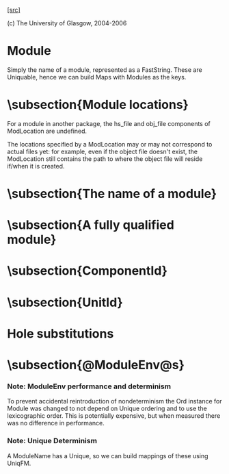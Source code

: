 [[src]](https://github.com/ghc/ghc/tree/master/compiler/basicTypes/Module.hs)

(c) The University of Glasgow, 2004-2006

# Module

Simply the name of a module, represented as a FastString.
These are Uniquable, hence we can build Maps with Modules as
the keys.


# \subsection{Module locations}



For a module in another package, the hs_file and obj_file
components of ModLocation are undefined.

The locations specified by a ModLocation may or may not
correspond to actual files yet: for example, even if the object
file doesn't exist, the ModLocation still contains the path to
where the object file will reside if/when it is created.


# \subsection{The name of a module}


# \subsection{A fully qualified module}


# \subsection{ComponentId}


# \subsection{UnitId}


# Hole substitutions


# \subsection{@ModuleEnv@s}


### Note: ModuleEnv performance and determinism

To prevent accidental reintroduction of nondeterminism the Ord instance
for Module was changed to not depend on Unique ordering and to use the
lexicographic order. This is potentially expensive, but when measured
there was no difference in performance.

### Note: Unique Determinism


A ModuleName has a Unique, so we can build mappings of these using
UniqFM.

